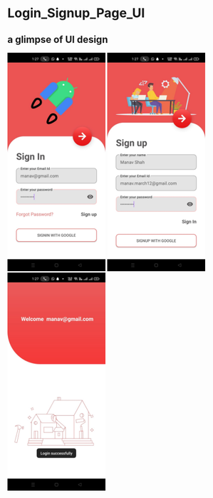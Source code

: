 # Login_Signup_Page_UI

##  a glimpse of UI design

<p float="left">
  <img src="https://github.com/manavshah123/Login_Signup_Page_UI/blob/master/output/WhatsApp%20Image%202022-02-03%20at%201.27.47%20PM%20(1).jpeg" width="220" />
  <img src="https://github.com/manavshah123/Login_Signup_Page_UI/blob/master/output/WhatsApp%20Image%202022-02-03%20at%201.27.47%20PM%20(2).jpeg" width="220" /> 
  <img src="https://github.com/manavshah123/Login_Signup_Page_UI/blob/master/output/WhatsApp%20Image%202022-02-03%20at%201.27.47%20PM.jpeg" width="220" />
</p>
